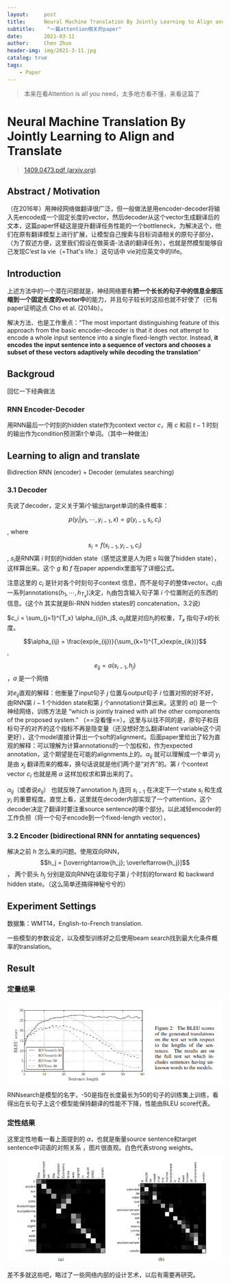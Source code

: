 ```yaml
---
layout:     post
title:      Neural Machine Translation By Jointly Learning to Align and Translate
subtitle:    "一篇attention相关的paper"
date:       2021-03-11
author:     Chen Zhuo
header-img: img/2021-3-11.jpg
catalog: true
tags:
    - Paper
---
```




> 本来在看Attention is all you need，太多地方看不懂，来看这篇了

# Neural Machine Translation By Jointly Learning to Align and Translate

> [1409.0473.pdf (arxiv.org)](https://arxiv.org/pdf/1409.0473.pdf)



## Abstract / Motivation

（在2016年）用神经网络做翻译很广泛，但一般做法是用encoder-decoder将输入先encode成一个固定长度的vector，然后decoder从这个vector生成翻译后的文本，这篇paper怀疑这是提升翻译任务性能的一个bottleneck，为解决这个，他们在原有翻译模型上进行扩展，让模型自己搜索与目标词语相关的原句子部分，（为了叙述方便，这里我们假设在做英语-法语的翻译任务），也就是然模型能够自己发现C’est la vie（=That's life.）这句话中 vie对应英文中的life。



## Introduction

上述方法中的一个潜在问题就是，神经网络要有**把一个长长的句子中的信息全部压缩到一个固定长度的vector中**的能力，并且句子较长时这招也就不好使了（已有paper证明这点 Cho et al. (2014b）。

解决方法、也是工作重点：“The most important distinguishing feature of this approach from the basic encoder–decoder is that it does not attempt to encode a whole input sentence into a single fixed-length vector. Instead, **it encodes the input sentence into a sequence of vectors and chooses a subset of these vectors adaptively while decoding the translation**”



## Backgroud

回忆一下经典做法

### RNN Encoder-Decoder

用RNN最后一个时刻的hidden state作为context vector $c$，用 $c$ 和前 $t-1$ 时刻的输出作为condition预测第t个单词。（其中一种做法）



## Learning to align and translate

Bidirection RNN (encoder) + Decoder (emulates searching)

### 3.1 Decoder

先说了decoder，定义关于第$i$个输出target单词的条件概率：
    
$$p(y_i | y_1, \cdots, y_{i-1}, x) = g(y_{i-1}, s_i, c_i)$$, where

$$s_i = f(s_{i-1}, y_{i-1}, c_i)$$, $s_i$是RNN第 $i$ 时刻的hidden state（感觉这里是人为把 $s$ 叫做了hidden state），这样算出来。这个 $g$ 和 $f$ 在paper appendix里面写了详细公式。

注意这里的 $c_i$ 是针对各个时刻句子context 信息，而不是句子的整体vector。$c_i$由一系列annotations($h_1, \cdots, h_{T_x}$)决定，$h_i$由包含输入句子第 $i$ 个位置附近的东西的信息。(这个$h$ 其实就是Bi-RNN hidden states的 concatenation，3.2说)

$c_i = \sum_{j=1}^{T_x} \alpha_{ij}h_j$​,  $\alpha_{ij}$就是对应$h_j$的权重，$T_x$ 指句子$x$的长度。

$$\alpha_{ij} = \frac{exp(e_{ij})}{\sum_{k=1}^{T_x}exp(e_{ik})}$$, 

$$e_{ij} = a(s_{i-1}, h_j)$$ ，$a$ 是一个网络

对$e_{ij}$直观的解释：他衡量了input句子 $j$ 位置与output句子 $i$ 位置对照的好不好，由RNN第 $i-1$ 个hidden state和第 $j$ 个annotation计算出来。这里的 $a()$ 是一个神经网络，训练方法是 “which is jointly trained with all the other components of the proposed system.” （==没看懂==）。这里与以往不同的是，原句子和目标句子的对齐的这个指标不再是隐变量（还没想好怎么翻译latent variable这个词更好），这个model直接计算出一个soft的alignment。后面paper里给出了较为直观的解释：可以理解为计算annotations的一个加权和，作为expected annotation，这个期望是在可能的alignments上的。$\alpha_{ij}$ 就可以理解成一个单词 $y_i$ 是由 $x_j$ 翻译而来的概率，换句话说就是他们两个是“对齐”的。第 $i$ 个context vector $c_i$ 也就是用 $\alpha$ 这样加权求和算出来的了。

$\alpha_{ij}$（或者说$e_{ij}$） 也就反映了annotation $h_j$ 连同 $s_{i-1}$ 在决定下一个state $s_i$ 和生成 $y_i$ 的重要程度。直觉上看，这里就在decoder内部实现了一个attention，这个decoder决定了翻译时要注重source sentence的哪个部分。以此减轻encoder的工作负担（将一个句子encode到一个fixed-length vector），

### 3.2 Encoder (bidirectional RNN for anntating sequences)

解决之前 $h$ 怎么来的问题。使用双向RNN，
    $$h_j = [\overrightarrow{h_j}; \overleftarrow{h_j}]$$ ，
    两个箭头 $h_j$ 分别是双向RNN在读取句子第 $j$ 个时刻的forward 和 backward hidden state。（这么简单还搞得神秘兮兮的）

## Experiment Settings

数据集：WMT14，English-to-French translation.

一些模型的参数设定，以及模型训练好之后使用beam search找到最大化条件概率的translation。

## Result 

### 定量结果

![image-20210311224157350](https://raw.githubusercontent.com/Chord-Chen-30/PicGo-Typora/master/img/20210311224157.png)

RNNsearch是模型的名字，-50是指在长度最长为50的句子的训练集上训练，看得出在长句子上这个模型能保持翻译的性能不下降，性能由BLEU score代表。

### 定性结果

这里定性地看一看上面提到的 $\alpha$，也就是衡量source sentence和target sentence中词语的对照关系 ，图片很直观。白色代表strong weights。

![image-20210311224511469](https://raw.githubusercontent.com/Chord-Chen-30/PicGo-Typora/master/img/20210311224511.png)

差不多就这些吧，略过了一些网络内部的设计艺术，以后有需要再研究。
